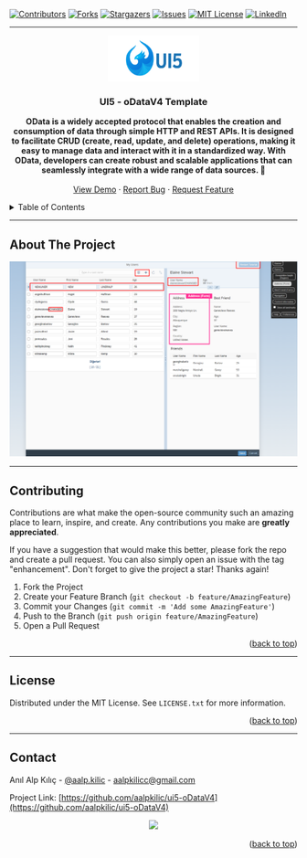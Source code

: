 <!-- Improved compatibility of back-to-top link: See: https://github.com/othneildrew/Best-README-Template/pull/73 -->
<a name="readme-top"></a>
<!-- PROJECT SHIELDS -->
<!--
*** I'm using markdown "reference style" links for readability.
*** Reference links are in brackets [ ] instead of parentheses ( ).
*** See the bottom of this document for the declaration of the reference variables
*** for contributors-url, forks-url, etc. This is an optional, concise syntax you may use.
*** https://www.markdownguide.org/basic-syntax/#reference-style-links
-->
[![Contributors][contributors-shield]][contributors-url]
[![Forks][forks-shield]][forks-url]
[![Stargazers][stars-shield]][stars-url]
[![Issues][issues-shield]][issues-url]
[![MIT License][license-shield]][license-url]
[![LinkedIn][linkedin-shield]][linkedin-url]

---

<!-- PROJECT LOGO -->
<div align="center">
  <a href="https://github.com/aalpkilic/ui5-oDataV4">
    <img src="images/ui5-logo.png" alt="Logo" width="160" height="80">
  </a>

  <h3 align="center">UI5 - oDataV4 Template </h3>

  <p align="center">
    <strong> OData is a widely accepted protocol that enables the creation and consumption of data through simple HTTP and REST APIs. It is designed to facilitate CRUD (create, read, update, and delete) operations, making it easy to manage data and interact with it in a standardized way. With OData, developers can create robust and scalable applications that can seamlessly integrate with a wide range of data sources. 🧛</strong>

    
  <br />
  <br />
  <a href="https://github.com/aalpkilic/ui5-oDataV4">View Demo</a>
  ·
  <a href="https://github.com/aalpkilic/ui5-oDataV4/issues">Report Bug</a>
  ·
  <a href="https://github.com/aalpkilic/ui5-oDataV4/issues">Request Feature</a>
  </p>
</div>

<!-- TABLE OF CONTENTS -->
<details>
  <summary>Table of Contents</summary>
  <ol>
    <li>
      <a href="#about-the-project">About The Project</a>
     <!-- <ul>
        <li><a href="#built-with">Built With</a></li>
      </ul> -->
    </li>
    <!-- <li>
      <a href="#getting-started">Getting Started</a>
       <ul>
        <li><a href="#prerequisites">Prerequisites</a></li>
        <li><a href="#installation">Installation</a></li>
      </ul> 
    </li> -->
    <li><a href="#contributing">Contributing</a></li>
    <li><a href="#license">License</a></li>
    <li><a href="#contact">Contact</a></li>
  </ol>
</details>

---

<!-- ABOUT THE PROJECT -->
## About The Project

[![Product Name Screen Shot][product-screenshot]](https://github.com/aalpkilic/ui5-oDataV4/blob/main/images/project-overview.png)

---

<!-- ### Built With

This section lists any major frameworks/libraries used to bootstrap this project. 

* [![openUI5][openUi5.org]][openUi5.url]

--- -->

<!-- CONTRIBUTING -->
## Contributing

Contributions are what make the open-source community such an amazing place to learn, inspire, and create. Any contributions you make are **greatly appreciated**.

If you have a suggestion that would make this better, please fork the repo and create a pull request. You can also simply open an issue with the tag "enhancement".
Don't forget to give the project a star! Thanks again!

1. Fork the Project
2. Create your Feature Branch (`git checkout -b feature/AmazingFeature`)
3. Commit your Changes (`git commit -m 'Add some AmazingFeature'`)
4. Push to the Branch (`git push origin feature/AmazingFeature`)
5. Open a Pull Request

<p align="right">(<a href="#readme-top">back to top</a>)</p>


<!-- Improved compatibility of back-to-top link: See: https://github.com/othneildrew/Best-README-Template/pull/73 -->
<a name="readme-top"></a>

---

<!-- LICENSE -->
## License
Distributed under the MIT License. See `LICENSE.txt` for more information.

<p align="right">(<a href="#readme-top">back to top</a>)</p>

---

<!-- CONTACT -->
## Contact

Anıl Alp Kılıç - [@aalp.kilic](https://www.instagram.com/aalp.kilic/) - aalpkilicc@gmail.com

Project Link: [https://github.com/aalpkilic/ui5-oDataV4](https://github.com/aalpkilic/ui5-oDataV4)

<div align="center">
<img src="https://github.com/aalpkilic/ui5-dataBinding/assets/140668696/1c6db63a-c19e-424c-8a9f-ef77f0b537df">
</div>

<p align="right">(<a href="#readme-top">back to top</a>)</p>



<!-- MARKDOWN LINKS & IMAGES -->
<!-- https://www.markdownguide.org/basic-syntax/#reference-style-links -->
[contributors-shield]: https://img.shields.io/github/contributors/aalpkilic/ui5-oDataV4.svg?style=for-the-badge
[contributors-url]: https://github.com/aalpkilic/ui5-oDataV4/graphs/contributors
[forks-shield]: https://img.shields.io/github/forks/aalpkilic/ui5-oDataV4.svg?style=for-the-badge
[forks-url]: https://github.com/aalpkilic/ui5-oDataV4/network/members
[stars-shield]: https://img.shields.io/github/stars/aalpkilic/ui5-oDataV4.svg?style=for-the-badge
[stars-url]: https://github.com/aalpkilic/ui5-oDataV4/stargazers
[issues-shield]: https://img.shields.io/github/issues/aalpkilic/ui5-oDataV4.svg?style=for-the-badge
[issues-url]: https://github.com/aalpkilic/ui5-oDataV4/issues
[license-shield]: https://img.shields.io/github/license/aalpkilic/oDataV4.svg?style=for-the-badge
[license-url]: https://github.com/aalpkilic/ui5-oDataV4/blob/main/LICENSE.txt
[linkedin-shield]: https://img.shields.io/badge/-LinkedIn-black.svg?style=for-the-badge&logo=linkedin&colorB=555
[linkedin-url]: https://linkedin.com/in/alp-kılıç-16aaa8145
[product-screenshot]: https://github.com/aalpkilic/ui5-oDataV4/blob/main/images/project-overview.png
[openUi5.org]: https://raw.githubusercontent.com/SAP/ui5-webcomponents/main/docs/images/UI5_logo_wide.png
[openUi5-url]: https://openui5.org/
